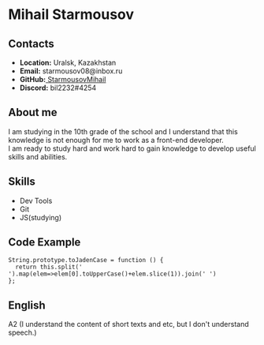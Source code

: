 <h1>Mihail Starmousov</h1>
<h2>Contacts</h2>
<ul>
  <li><b>Location:</b> Uralsk, Kazakhstan</li>
  <li><b>Email:</b> starmousov08@inbox.ru</li>
  <li><b>GitHub:</b><a href="https://github.com/StarmousovMihail"> StarmousovMihail</a></li>
  <li><b>Discord:</b> bil2232#4254</li>
</ul>
<h2>About me</h2>
<p>I am studying in the 10th grade of the school and I understand that this knowledge is not enough for me to work as a front-end developer.<br> I am ready to study hard and work hard to gain knowledge to develop useful skills and abilities.</p>
<h2>Skills</h2>
<ul>
  <li>Dev Tools</li>
  <li>Git</li>
  <li>JS(studying)</li>
</ul>
<h2>Code Example</h2>
<code>String.prototype.toJadenCase = function () {
  return this.split(' ').map(elem=>elem[0].toUpperCase()+elem.slice(1)).join(' ')
};</code>
<h2>English</h2>
<p>A2 (I understand the content of short texts and etc, but I don't understand speech.)</p>
